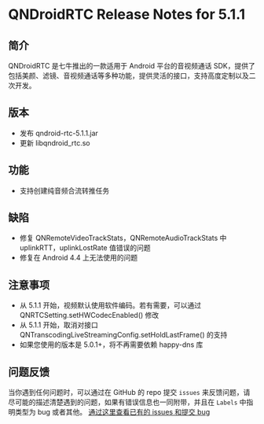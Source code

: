 # QNDroidRTC Release Notes for 5.1.1

## 简介

QNDroidRTC 是七牛推出的一款适用于 Android 平台的音视频通话 SDK，提供了包括美颜、滤镜、音视频通话等多种功能，提供灵活的接口，支持高度定制以及二次开发。

## 版本

- 发布 qndroid-rtc-5.1.1.jar
- 更新 libqndroid_rtc.so

## 功能

- 支持创建纯音频合流转推任务

## 缺陷

- 修复 QNRemoteVideoTrackStats，QNRemoteAudioTrackStats 中 uplinkRTT，uplinkLostRate 值错误的问题
- 修复在 Android 4.4 上无法使用的问题

## 注意事项

- 从 5.1.1 开始，视频默认使用软件编码。若有需要，可以通过 QNRTCSetting.setHWCodecEnabled() 修改
- 从 5.1.1 开始，取消对接口 QNTranscodingLiveStreamingConfig.setHoldLastFrame() 的支持
- 如果您使用的版本是 5.0.1+，将不再需要依赖 happy-dns 库

## 问题反馈

当你遇到任何问题时，可以通过在 GitHub 的 repo 提交 `issues` 来反馈问题，请尽可能的描述清楚遇到的问题，如果有错误信息也一同附带，并且在 ```Labels``` 中指明类型为 bug 或者其他。 [通过这里查看已有的 issues 和提交 bug](https://github.com/pili-engineering/QNRTC-Android/issues)
